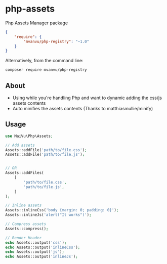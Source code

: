 # php-assets
Php Assets Manager package

```json
{
	"require": {
		"mvanvu/php-registry": "~1.0"
	}
}
```

Alternatively, from the command line:

```sh
composer require mvanvu/php-registry
```

## About
* Using while you're handling Php and want to dynamic adding the css/js assets contents
* Auto minifies the assets contents (Thanks to matthiasmullie/minify)
## Usage

``` php
use MaiVu\Php\Assets;

// Add assets
Assets::addFile('path/to/file.css');
Assets::addFile('path/to/file.js');


// OR
Assets::addFiles(
    [
        'path/to/file.css',
        'path/to/file.js',
    ]
);

// Inline assets
Assets::inlineCss('body {margin: 0; padding: 0}');
Assets::inlineJs('alert("It works")');

// Compress assets
Assets::compress();

// Render Header
echo Assets::output('css');
echo Assets::output('inlineCss');
echo Assets::output('js');
echo Assets::output('inlineJs');

```
